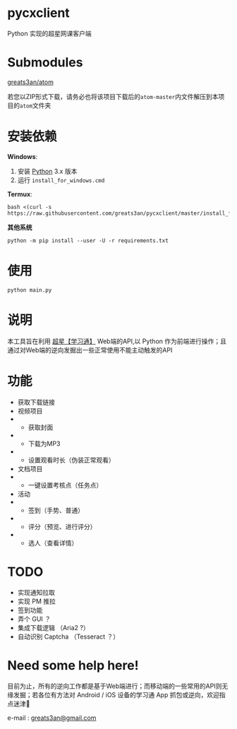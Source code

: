 # pycxclient
Python 实现的超星网课客户端

# Submodules
[greats3an/atom](https://github.com/greats3an/atom)

若您以ZIP形式下载，请务必也将该项目下载后的`atom-master`内文件解压到本项目的`atom`文件夹

# 安装依赖
**Windows**:
1. 安装 [Python](https://www.python.org/ "Python") 3.x 版本
2. 运行 `install_for_windows.cmd`

**Termux**:
	
	bash <(curl -s https://raw.githubusercontent.com/greats3an/pycxclient/master/install_for_termux.sh)

**其他系统**
	
	python -m pip install --user -U -r requirements.txt

# 使用
	python main.py

# 说明
本工具旨在利用 [超星【学习通】](http://www.chaoxing.com/ "超星【学习通】") Web端的API,以 Python 作为前端进行操作；且通过对Web端的逆向发掘出一些正常使用不能主动触发的API

# 功能
- 获取下载链接
- 视频项目
- - 获取封面
- - 下载为MP3
- - 设置观看时长（伪装正常观看）
- 文档项目
- - 一键设置考核点（任务点）
- 活动
- - 签到（手势、普通）
- - 评分（预览、进行评分）
- - 选人（查看详情）

# TODO
- 实现通知拉取
- 实现 PM 推拉
- 签到功能
- 弄个 GUI ？
- 集成下载逻辑 （Aria2 ?）
- 自动识别 Captcha （Tesseract ？）

# Need some help here!
目前为止，所有的逆向工作都是基于Web端进行；而移动端的一些常用的API则无缘发掘；若各位有方法对 Android / iOS 设备的学习通 App 抓包或逆向，欢迎指点迷津🙏

e-mail : greats3an@gmail.com